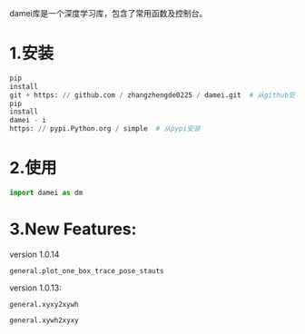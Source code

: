 damei库是一个深度学习库，包含了常用函数及控制台。

# 1.安装
```python
pip
install
git + https: // github.com / zhangzhengde0225 / damei.git  # 从github安装
pip
install
damei - i
https: // pypi.Python.org / simple  # 从pypi安装
```

# 2.使用

```python
import damei as dm

```

# 3.New Features:

version 1.0.14

    general.plot_one_box_trace_pose_stauts

version 1.0.13:

    general.xyxy2xywh

    general.xywh2xyxy





